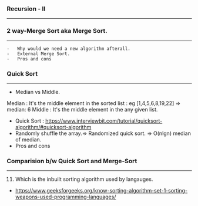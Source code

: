 ###                 Recursion - II 
---------------------------------------------------------------------------------------
 ###    2 way-Merge Sort aka Merge Sort.
 --------------------------------------------------------------------------------------
    -   Why would we need a new algorithm afterall.
    -   External Merge Sort.
    -   Pros and cons

###     Quick Sort
--------------------------------------------------------------------------------------
-   Median vs Middle.

Median : It's the middle element in the sorted list : eg [1,4,5,6,8,19,22] => median: 6
Middle : It's the middle element in the any given list.

-   Quick Sort : https://www.interviewbit.com/tutorial/quicksort-algorithm/#quicksort-algorithm  
-   Randomly shuffle the array.=> Randomized quick sort. => O(nlgn) median of median.
-   Pros and cons

###    Comparision b/w Quick Sort and Merge-Sort
-----------------------------------------------------------------------------------------


11. Which is the inbuilt sorting algorithm used by langauges.
-   https://www.geeksforgeeks.org/know-sorting-algorithm-set-1-sorting-weapons-used-programming-languages/
